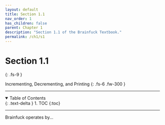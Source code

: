 ```yaml
---
layout: default
title: Section 1.1
nav_order: 1
has_children: false
parent: Chapter 1
description: "Section 1.1 of the Brainfuck Textbook."
permalink: /ch1/s1
---
```


# Section 1.1
{: .fs-9 }

Incrementing, Decrementing, and Printing
{: .fs-6 .fw-300 }

---

<details open markdown="block">
  <summary>
    Table of Contents
  </summary>
  {: .text-delta }
1. TOC
{:toc}
</details>

---

Brainfuck operates by...
